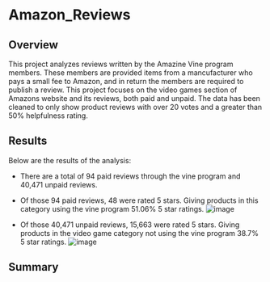 # Amazon_Reviews

## Overview

This project analyzes reviews written by the Amazine Vine program members. These members are provided items from a mancufacturer who pays a small fee to Amazon, and in return the members are required to publish a review. This project focuses on the video games section of Amazons website and its reviews, both paid and unpaid. The data has been cleaned to only show product reviews with over 20 votes and a greater than 50% helpfulness rating.

## Results

Below are the results of the analysis:

- There are a total of 94 paid reviews through the vine program and 40,471 unpaid reviews.

- Of those 94 paid reviews, 48 were rated 5 stars. Giving products in this category using the vine program 51.06% 5 star ratings.
![image](https://user-images.githubusercontent.com/102704559/181863138-40bd49a5-ec72-40b3-b134-855a797aba6b.png)

- Of those 40,471 unpaid reviews, 15,663 were rated 5 stars. Giving products in the video game category not using the vine program 38.7% 5 star ratings. 
![image](https://user-images.githubusercontent.com/102704559/181863180-1ee3da4b-dda0-4b57-83bf-9182770ec007.png)


## Summary
